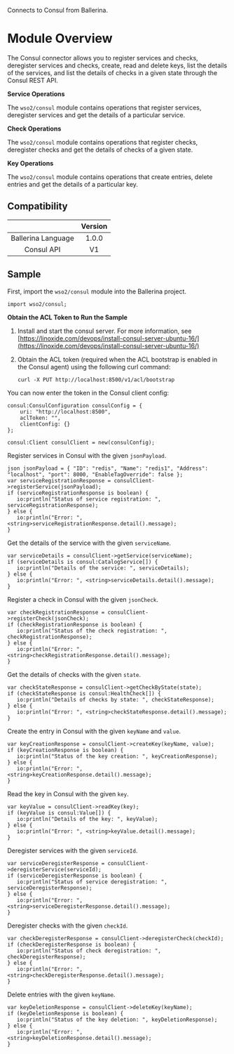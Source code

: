 Connects to Consul from Ballerina.

# Module Overview

The Consul connector allows you to register services and checks, deregister services and checks, create, read and 
delete keys, list the details of the 
services, and list the details of checks in a given state through the Consul REST API.

**Service Operations**

The `wso2/consul` module contains operations that register services, deregister services and get the details of a 
particular service.

**Check Operations**

The `wso2/consul` module contains operations that register checks, deregister checks and get the details of checks
 of a given state.

**Key Operations**

The `wso2/consul` module contains operations that create entries, delete entries and get the details of a particular 
key.


## Compatibility
|                             |       Version               |
|:---------------------------:|:---------------------------:|
|  Ballerina Language         |   1.0.0                     |
|  Consul API                 |   V1                        |

## Sample

First, import the `wso2/consul` module into the Ballerina project.

```ballerina
import wso2/consul;
```

**Obtain the ACL Token to Run the Sample**

1. Install and start the consul server. For more information, see [https://linoxide.com/devops/install-consul-server-ubuntu-16/](https://linoxide.com/devops/install-consul-server-ubuntu-16/) 

2. Obtain the ACL token (required when the ACL bootstrap is enabled in the Consul agent) using the following curl command:
    ```shell
    curl -X PUT http://localhost:8500/v1/acl/bootstrap
    ```

You can now enter the token in the Consul client config:
```ballerina
consul:ConsulConfiguration consulConfig = {
    uri: "http://localhost:8500",
    aclToken: "",
    clientConfig: {}
};
    
consul:Client consulClient = new(consulConfig);
```

Register services in Consul with the given `jsonPayload`.
```ballerina
json jsonPayload = { "ID": "redis", "Name": "redis1", "Address": "localhost", "port": 8000, "EnableTagOverride": false };
var serviceRegistrationResponse = consulClient->registerService(jsonPayload);
if (serviceRegistrationResponse is boolean) {
   io:println("Status of service registration: ", serviceRegistrationResponse);
} else {
   io:println("Error: ", <string>serviceRegistrationResponse.detail().message);
}
```

Get the details of the service with the given `serviceName`.
```ballerina
var serviceDetails = consulClient->getService(serviceName);
if (serviceDetails is consul:CatalogService[]) {
   io:println("Details of the service: ", serviceDetails);
} else {
   io:println("Error: ", <string>serviceDetails.detail().message);
}
```

Register a check in Consul with the given `jsonCheck`.
```ballerina
var checkRegistrationResponse = consulClient->registerCheck(jsonCheck);
if (checkRegistrationResponse is boolean) {
   io:println("Status of the check registration: ", checkRegistrationResponse);
} else {
   io:println("Error: ", <string>checkRegistrationResponse.detail().message);
}
```

Get the details of checks with the given `state`.
```ballerina
var checkStateResponse = consulClient->getCheckByState(state);
if (checkStateResponse is consul:HealthCheck[]) {
   io:println("Details of checks by state: ", checkStateResponse);
} else {
   io:println("Error: ", <string>checkStateResponse.detail().message);
}
```

Create the entry in Consul with the given `keyName` and `value`.
```ballerina
var keyCreationResponse = consulClient->createKey(keyName, value);
if (keyCreationResponse is boolean) {
   io:println("Status of the key creation: ", keyCreationResponse);
} else {
   io:println("Error: ", <string>keyCreationResponse.detail().message);
}
```

Read the key in Consul with the given `key`.
```ballerina
var keyValue = consulClient->readKey(key);
if (keyValue is consul:Value[]) {
   io:println("Details of the key: ", keyValue);
} else {
   io:println("Error: ", <string>keyValue.detail().message);
}
```

Deregister services with the given `serviceId`.
```ballerina
var serviceDeregisterResponse = consulClient->deregisterService(serviceId);
if (serviceDeregisterResponse is boolean) {
   io:println("Status of service deregistration: ", serviceDeregisterResponse);
} else {
   io:println("Error: ", <string>serviceDeregisterResponse.detail().message);
}
```

Deregister checks with the given `checkId`.
```ballerina
var checkDeregisterResponse = consulClient->deregisterCheck(checkId);
if (checkDeregisterResponse is boolean) {
   io:println("Status of check deregistration: ", checkDeregisterResponse);
} else {
   io:println("Error: ", <string>checkDeregisterResponse.detail().message);
}
```

Delete entries with the given `keyName`.
```ballerina
var keyDeletionResponse = consulClient->deleteKey(keyName);
if (keyDeletionResponse is boolean) {
   io:println("Status of the key deletion: ", keyDeletionResponse);
} else {
   io:println("Error: ", <string>keyDeletionResponse.detail().message);
}
```
